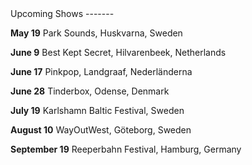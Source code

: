 <div class="sidebar-content" markdown=1>
Upcoming Shows
-------

**May 19**  Park Sounds, Huskvarna, Sweden

**June 9**  Best Kept Secret, Hilvarenbeek, Netherlands

**June 17** Pinkpop, Landgraaf, Nederländerna

**June 28** Tinderbox, Odense, Denmark

**July 19** Karlshamn Baltic Festival, Sweden

**August 10** WayOutWest, Göteborg, Sweden

**September 19** Reeperbahn Festival, Hamburg, Germany

</div>
